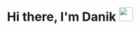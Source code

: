 <h1 align="center">Hi there, I'm Danik 
<img src="https://github.com/blackcater/blackcater/raw/main/images/Hi.gif" height="32"/></h1>
<h3 align="center"I'm in 9th class and a beginner programmer 🇷🇺</h3>
